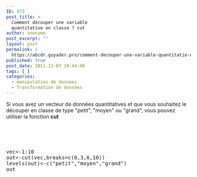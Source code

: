 ```yaml
---
ID: 973
post_title: >
  Comment découper une variable
  quantitative en classe ? cut
author: anonyme
post_excerpt: ""
layout: post
permalink: >
  https://abcdr.guyader.pro/comment-decouper-une-variable-quantitatie-en-classe-cut/
published: true
post_date: 2011-12-07 10:44:00
tags: [ ]
categories:
  - manipulation de données
  - Transformation de données
---
```

Si vous avez un vecteur de données quantitatives et que vous souhaitez le découper en classe de type "petit", "moyen" ou "grand", vous pouvez utiliser la fonction <strong>cut</strong><br /><br /><br /> <pre lang='rsplus'><br /><br />vec&lt;-1:10<br />out&lt;-cut(vec,breaks=c(0,3,6,10))<br />levels(out)&lt;-c("petit","moyen","grand")<br />out <br /><br /><br /></pre>